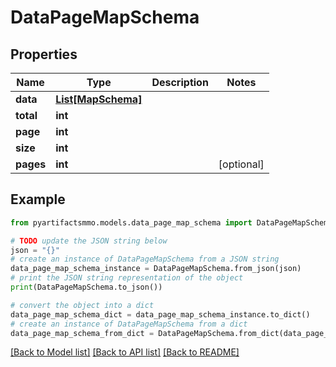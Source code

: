 # DataPageMapSchema


## Properties

Name | Type | Description | Notes
------------ | ------------- | ------------- | -------------
**data** | [**List[MapSchema]**](MapSchema.md) |  | 
**total** | **int** |  | 
**page** | **int** |  | 
**size** | **int** |  | 
**pages** | **int** |  | [optional] 

## Example

```python
from pyartifactsmmo.models.data_page_map_schema import DataPageMapSchema

# TODO update the JSON string below
json = "{}"
# create an instance of DataPageMapSchema from a JSON string
data_page_map_schema_instance = DataPageMapSchema.from_json(json)
# print the JSON string representation of the object
print(DataPageMapSchema.to_json())

# convert the object into a dict
data_page_map_schema_dict = data_page_map_schema_instance.to_dict()
# create an instance of DataPageMapSchema from a dict
data_page_map_schema_from_dict = DataPageMapSchema.from_dict(data_page_map_schema_dict)
```
[[Back to Model list]](../README.md#documentation-for-models) [[Back to API list]](../README.md#documentation-for-api-endpoints) [[Back to README]](../README.md)


